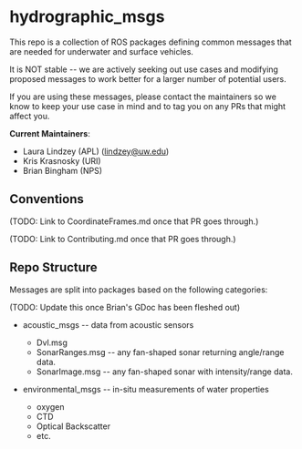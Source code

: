 # hydrographic_msgs

This repo is a collection of ROS packages defining common messages that are needed for underwater and surface vehicles.

It is NOT stable -- we are actively seeking out use cases and modifying proposed messages to work better for a larger number of potential users.

If you are using these messages, please contact the maintainers so we know to keep your use case in mind and to tag you on any PRs that might affect you.

**Current Maintainers**:
* Laura Lindzey (APL) (lindzey@uw.edu)
* Kris Krasnosky (URI)
* Brian Bingham (NPS)


## Conventions

(TODO: Link to CoordinateFrames.md once that PR goes through.)

(TODO: Link to Contributing.md once that PR goes through.)


## Repo Structure

Messages are split into packages based on the following categories:

(TODO: Update this once Brian's GDoc has been fleshed out)

* acoustic_msgs -- data from acoustic sensors
  * Dvl.msg 
  * SonarRanges.msg -- any fan-shaped sonar returning angle/range data.
  * SonarImage.msg -- any fan-shaped sonar with intensity/range data.
  
* environmental_msgs -- in-situ measurements of water properties
  * oxygen
  * CTD
  * Optical Backscatter
  * etc.

